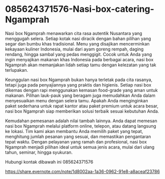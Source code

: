 # 085624371576-Nasi-box-catering-Ngamprah
Nasi box Ngamprah menawarkan cita rasa autentik Nusantara yang menggugah selera. Setiap kotak nasi diracik dengan bahan pilihan yang segar dan bumbu khas tradisional. Menu yang disajikan mencerminkan kekayaan kuliner Indonesia, mulai dari ayam goreng rempah, daging rendang, hingga sambal yang pedas menggigit. Cocok untuk Anda yang ingin menyajikan makanan khas Indonesia pada berbagai acara, nasi box Ngamprah akan memanjakan lidah setiap tamu dengan kelezatan yang tak terlupakan.

Keunggulan nasi box Ngamprah bukan hanya terletak pada cita rasanya, tetapi juga pada penyajiannya yang praktis dan higienis. Setiap nasi box dikemas dengan rapi menggunakan kemasan food-grade yang aman untuk makanan. Pilihan lauk-pauk yang beragam juga memudahkan Anda dalam menyesuaikan menu dengan selera tamu. Apakah Anda menginginkan paket sederhana untuk rapat kantor atau paket premium untuk acara besar, nasi box Ngamprah siap memberikan solusi terbaik sesuai kebutuhan Anda.

Kemudahan pemesanan adalah nilai tambah lainnya. Anda dapat memesan nasi box Ngamprah melalui platform online, telepon, atau datang langsung ke lokasi. Tim kami akan membantu Anda memilih paket yang tepat, menghitung jumlah pesanan yang sesuai, dan memastikan pengantaran tepat waktu. Dengan pelayanan yang ramah dan profesional, nasi box Ngamprah menjadi pilihan ideal untuk semua jenis acara, mulai dari ulang tahun, seminar, hingga syukuran.

Hubungi kontak dibawah ini
085624371576

https://share.evernote.com/note/1d8002aa-1a36-0962-91e8-a8aceaf23786
